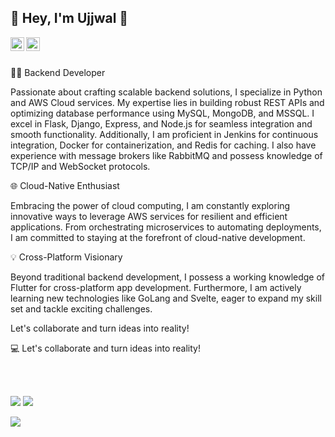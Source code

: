 ## 👋 Hey, I'm Ujjwal 👋



<a href="https://github.com/ujjwalbe">
  <img align="left" alt="Ujjwal's Github" width="22px" src="https://cdn.jsdelivr.net/npm/simple-icons@v3/icons/github.svg" />
</a>

<a href="https://instagram.com/ujjwalbe/">
  <img align="left" alt="Ujjwal's Instagram" width="22px" src="https://cdn.jsdelivr.net/npm/simple-icons@v3/icons/instagram.svg" />
</a>


<br/>
<br/>


👨‍💻 Backend Developer

Passionate about crafting scalable backend solutions, I specialize in Python and AWS Cloud services. My expertise lies in building robust REST APIs and optimizing database performance using MySQL, MongoDB, and MSSQL. I excel in Flask, Django, Express, and Node.js for seamless integration and smooth functionality. Additionally, I am proficient in Jenkins for continuous integration, Docker for containerization, and Redis for caching. I also have experience with message brokers like RabbitMQ and possess knowledge of TCP/IP and WebSocket protocols.

🌐 Cloud-Native Enthusiast

Embracing the power of cloud computing, I am constantly exploring innovative ways to leverage AWS services for resilient and efficient applications. From orchestrating microservices to automating deployments, I am committed to staying at the forefront of cloud-native development.

💡 Cross-Platform Visionary

Beyond traditional backend development, I possess a working knowledge of Flutter for cross-platform app development. Furthermore, I am actively learning new technologies like GoLang and Svelte, eager to expand my skill set and tackle exciting challenges.

Let's collaborate and turn ideas into reality!

💻 Let's collaborate and turn ideas into reality!

<br/>
<br/>

<a href="https://github.com/ujjwalbe"><img src="https://github-readme-stats.vercel.app/api?username=ujjwalbe&show_icons=true&theme=transparent&hide=&count_private=true&title_color=0891b2&text_color=ffffff&icon_color=0891b2&bg_color=1c1917&hide_border=true&show_icons=true"></img></a>
<a href="http://www.github.com/ujjwalbe"><img src="https://github-readme-streak-stats.herokuapp.com/?user=ujjwalbe&stroke=ffffff&background=1c1917&ring=0891b2&fire=0891b2&currStreakNum=ffffff&currStreakLabel=0891b2&sideNums=ffffff&sideLabels=ffffff&dates=ffffff&hide_border=true" /></a>

<a href="https://github.com/ujjwalbe"> <img src="https://github-readme-activity-graph.vercel.app/graph?username=ujjwalbe&area=true&hide_border=true&theme=react-dark"></img></a>


